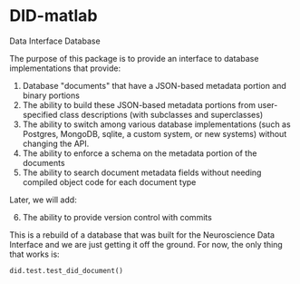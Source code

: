 # DID-matlab
Data Interface Database

The purpose of this package is to provide an interface to database implementations that provide:

1. Database "documents" that have a JSON-based metadata portion and binary portions
2. The ability to build these JSON-based metadata portions from user-specified class descriptions (with subclasses and superclasses)
3. The ability to switch among various database implementations (such as Postgres, MongoDB, sqlite, a custom system, or new systems) without changing the API.
4. The ability to enforce a schema on the metadata portion of the documents
5. The ability to search document metadata fields without needing compiled object code for each document type

Later, we will add:

6. The ability to provide version control with commits




This is a rebuild of a database that was built for the Neuroscience Data Interface and we are just getting it off the ground. For now, the only thing that works is:

```
did.test.test_did_document()
```
